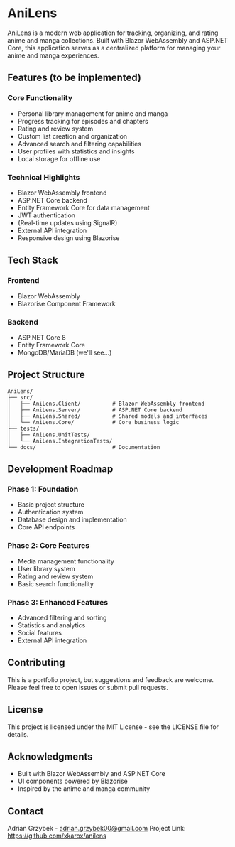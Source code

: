 # AniLens

AniLens is a modern web application for tracking, organizing, and rating anime and manga collections. Built with Blazor WebAssembly and ASP.NET Core, this application serves as a centralized platform for managing your anime and manga experiences.

## Features (to be implemented)

### Core Functionality
- Personal library management for anime and manga
- Progress tracking for episodes and chapters
- Rating and review system
- Custom list creation and organization
- Advanced search and filtering capabilities
- User profiles with statistics and insights
- Local storage for offline use

### Technical Highlights
- Blazor WebAssembly frontend
- ASP.NET Core backend
- Entity Framework Core for data management
- JWT authentication
- (Real-time updates using SignalR)
- External API integration
- Responsive design using Blazorise

## Tech Stack

### Frontend
- Blazor WebAssembly
- Blazorise Component Framework

### Backend
- ASP.NET Core 8
- Entity Framework Core
- MongoDB/MariaDB (we'll see...)

## Project Structure

```
AniLens/
├── src/
│   ├── AniLens.Client/          # Blazor WebAssembly frontend
│   ├── AniLens.Server/          # ASP.NET Core backend
│   ├── AniLens.Shared/          # Shared models and interfaces
│   └── AniLens.Core/            # Core business logic
├── tests/
│   ├── AniLens.UnitTests/
│   └── AniLens.IntegrationTests/
└── docs/                        # Documentation
```

## Development Roadmap

### Phase 1: Foundation
- Basic project structure
- Authentication system
- Database design and implementation
- Core API endpoints

### Phase 2: Core Features
- Media management functionality
- User library system
- Rating and review system
- Basic search functionality

### Phase 3: Enhanced Features
- Advanced filtering and sorting
- Statistics and analytics
- Social features
- External API integration

## Contributing
This is a portfolio project, but suggestions and feedback are welcome. Please feel free to open issues or submit pull requests.

## License
This project is licensed under the MIT License - see the LICENSE file for details.

## Acknowledgments
- Built with Blazor WebAssembly and ASP.NET Core
- UI components powered by Blazorise
- Inspired by the anime and manga community

## Contact
Adrian Grzybek - adrian.grzybek00@gmail.com
Project Link: https://github.com/xkarox/anilens
